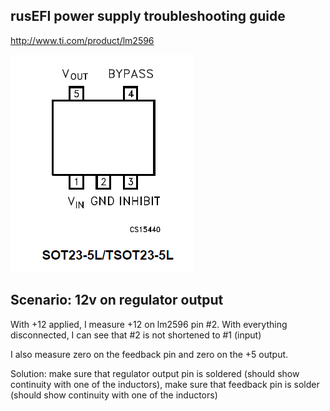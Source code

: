 ## rusEFI power supply troubleshooting guide

http://www.ti.com/product/lm2596

![Regulator Pinout](Images/regulator_pinout.png)

## Scenario: 12v on regulator output

With +12 applied, I measure +12 on lm2596 pin #2. With everything disconnected, I can see that #2 is not shortened to #1 (input)

I also measure zero on the feedback pin and zero on the +5 output.

Solution: make sure that regulator output pin is soldered (should show continuity with one of the inductors), make sure that feedback pin is solder (should show continuity with one of the inductors)
